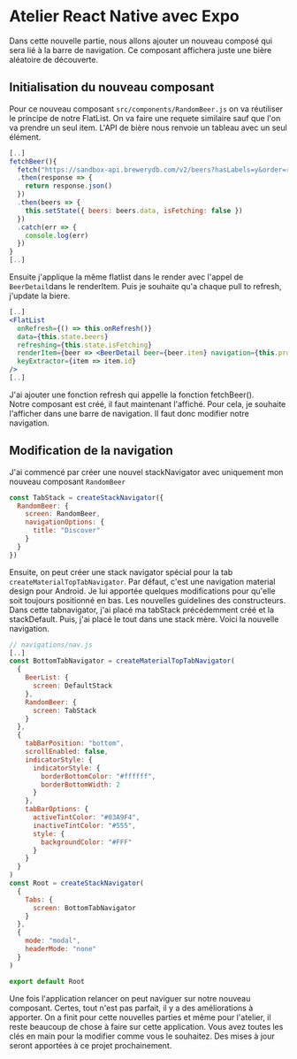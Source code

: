 # Atelier React Native avec Expo

Dans cette nouvelle partie, nous allons ajouter un nouveau composé qui sera lié à la barre de navigation. Ce composant affichera juste une bière aléatoire de découverte.

## Initialisation du nouveau composant
Pour ce nouveau composant `src/components/RandomBeer.js` on va  réutiliser le principe de notre FlatList. On va faire une requete similaire sauf que l'on va prendre un seul item. L'API de bière nous renvoie un tableau avec un seul élément. 
```jsx
[..]
fetchBeer(){
  fetch("https://sandbox-api.brewerydb.com/v2/beers?hasLabels=y&order=random&key=8399b25ee2de305bad151de330671ec1")
  .then(response => {
    return response.json()
  })
  .then(beers => {
    this.setState({ beers: beers.data, isFetching: false })
  })
  .catch(err => {
    console.log(err)
  })
}
[..]
```
Ensuite j'applique la même flatlist dans le render avec l'appel de `BeerDetail`dans le renderItem. Puis je souhaite qu'a chaque pull to refresh, j'update la biere. 
```jsx
[..]
<FlatList
  onRefresh={() => this.onRefresh()}
  data={this.state.beers}
  refreshing={this.state.isFetching}
  renderItem={beer => <BeerDetail beer={beer.item} navigation={this.props.navigation} />}
  keyExtractor={item => item.id}
/>
[..]
```
J'ai ajouter une fonction refresh qui appelle la fonction fetchBeer().  
Notre composant est créé, il faut maintenant l'affiché. Pour cela, je souhaite l'afficher dans une barre de navigation. Il faut donc modifier notre navigation. 

## Modification de la navigation
J'ai commencé par créer une nouvel stackNavigator avec uniquement mon nouveau composant `RandomBeer` 
```jsx
const TabStack = createStackNavigator({
  RandomBeer: {
    screen: RandomBeer,
    navigationOptions: {
      title: "Discover"
    }
  }
})
```
Ensuite, on peut créer une stack navigator spécial pour la tab `createMaterialTopTabNavigator`. Par défaut, c'est une navigation material design pour Android. Je lui apportée quelques modifications pour qu'elle soit toujours positionné en bas. Les nouvelles guidelines des constructeurs. Dans cette tabnavigator, j'ai placé ma tabStack précédemment créé et la stackDefault. Puis, j'ai placé le tout dans une stack mère. Voici la nouvelle navigation.
```jsx
// navigations/nav.js
[..]
const BottomTabNavigator = createMaterialTopTabNavigator(
  {
    BeerList: {
      screen: DefaultStack
    },
    RandomBeer: {
      screen: TabStack
    }
  },
  {
    tabBarPosition: "bottom",
    scrollEnabled: false,
    indicatorStyle: {
      indicatorStyle: {
        borderBottomColor: "#ffffff",
        borderBottomWidth: 2
      }
    },
    tabBarOptions: {
      activeTintColor: "#03A9F4",
      inactiveTintColor: "#555",
      style: {
        backgroundColor: "#FFF"
      }
    }
  }
)
const Root = createStackNavigator(
  {
    Tabs: {
      screen: BottomTabNavigator
    }
  },
  {
    mode: "modal",
    headerMode: "none"
  }
)

export default Root
```

Une fois l'application relancer on peut naviguer sur notre nouveau composant. Certes, tout n'est pas parfait, il y a des améliorations à apporter. 
On a finit pour cette nouvelles parties et même pour l'atelier, il reste beaucoup de chose à faire sur cette application. Vous avez toutes les clés en main pour la modifier comme vous le souhaitez. Des mises à jour seront apportées à ce projet prochainement.